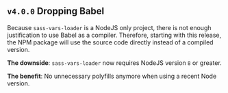 ## `v4.0.0` Dropping Babel
Because `sass-vars-loader` is a NodeJS only project, there is not enough
justification to use Babel as a compiler. Therefore, starting with this
release, the NPM package will use the source code directly instead of
a compiled version.

**The downside**: `sass-vars-loader` now requires NodeJS version `8` or greater.

**The benefit**: No unnecessary polyfills anymore when using a recent Node version.
